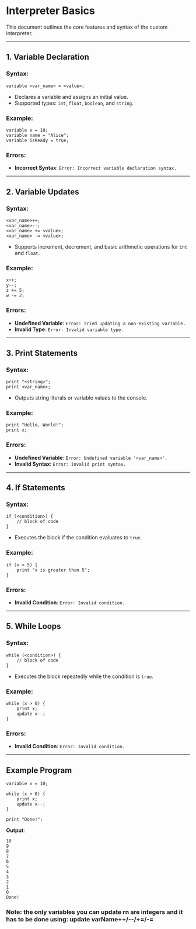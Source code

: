 # Interpreter Basics

This document outlines the core features and syntax of the custom interpreter.

---

## 1. Variable Declaration

### Syntax:
```plaintext
variable <var_name> = <value>;
```

- Declares a variable and assigns an initial value.
- Supported types: `int`, `float`, `boolean`, and `string`.

### Example:
```plaintext
variable x = 10;
variable name = "Alice";
variable isReady = true;
```

### Errors:
- **Incorrect Syntax**: `Error: Incorrect variable declaration syntax.`

---

## 2. Variable Updates

### Syntax:
```plaintext
<var_name>++;
<var_name>--;
<var_name> += <value>;
<var_name> -= <value>;
```

- Supports increment, decrement, and basic arithmetic operations for `int` and `float`.

### Example:
```plaintext
x++;
y--;
z += 5;
w -= 2;
```

### Errors:
- **Undefined Variable**: `Error: Tried updating a non-existing variable.`
- **Invalid Type**: `Error: Invalid variable type.`

---

## 3. Print Statements

### Syntax:
```plaintext
print "<string>";
print <var_name>;
```

- Outputs string literals or variable values to the console.

### Example:
```plaintext
print "Hello, World!";
print x;
```

### Errors:
- **Undefined Variable**: `Error: Undefined variable '<var_name>'.`
- **Invalid Syntax**: `Error: invalid print syntax.`

---

## 4. If Statements

### Syntax:
```plaintext
if (<condition>) {
    // block of code
}
```

- Executes the block if the condition evaluates to `true`.

### Example:
```plaintext
if (x > 5) {
    print "x is greater than 5";
}
```

### Errors:
- **Invalid Condition**: `Error: Invalid condition.`

---

## 5. While Loops

### Syntax:
```plaintext
while (<condition>) {
    // block of code
}
```

- Executes the block repeatedly while the condition is `true`.

### Example:
```plaintext
while (x > 0) {
    print x;
    update x--;
}
```

### Errors:
- **Invalid Condition**: `Error: Invalid condition.`

---

## Example Program

```plaintext
variable x = 10;

while (x > 0) {
    print x;
    update x--;
}

print "Done!";
```

**Output**:
```plaintext
10
9
8
7
6
5
4
3
2
1
0
Done!
```

### Note: the only variables you can update rn are integers and it has to be done using: update varName++/--/+=/-=
